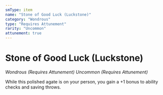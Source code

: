 ```yaml
---
smType: item
name: "Stone of Good Luck (Luckstone)"
category: "Wondrous"
type: "Requires Attunement"
rarity: "Uncommon"
attunement: true
---
```


# Stone of Good Luck (Luckstone)
*Wondrous (Requires Attunement) Uncommon (Requires Attunement)*

While this polished agate is on your person, you gain a +1 bonus to ability checks and saving throws.

